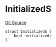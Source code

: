 # InitializedS
[Git Source](https://github.com/thrackle-io/tron/blob/87ff5b38c590a4edb91556fd9ab3428df36445b8/src/client/token/handler/diamond/RuleStorage.sol)


```solidity
struct InitializedS {
    bool initialized;
}
```

